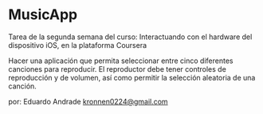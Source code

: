 # MusicApp
Tarea de la segunda semana del curso: Interactuando con el hardware del dispositivo iOS, en la plataforma Coursera

Hacer una aplicación que permita seleccionar entre cinco diferentes canciones para reproducir. El reproductor debe tener controles de reproducción y de volumen, así como permitir la selección aleatoria de una canción.

por: Eduardo Andrade
kronnen0224@gmail.com




